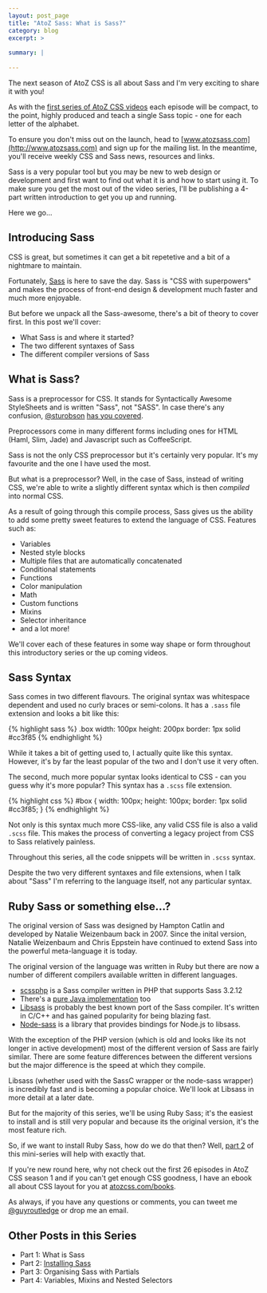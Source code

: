 ```yaml
---
layout: post_page
title: "AtoZ Sass: What is Sass?"
category: blog
excerpt: >
  
summary: |
  
---
```


The next season of AtoZ CSS is all about Sass and I'm very exciting to
share it with you!

As with the [first series of AtoZ CSS
videos](http://www.atozcss.com/videos) each episode will be compact, to
the point, highly produced and teach a single Sass topic - one for each
letter of the alphabet.

To ensure you don't miss out on the launch, head to
[www.atozsass.com](http://www.atozsass.com) and sign up for the mailing
list. In the meantime, you'll receive weekly CSS and Sass news,
resources and links.

Sass is a very popular tool but you may be new to web design or
development and first want to find out what it is and how to start using
it. To make sure you get the most out of the video series, I'll be
publishing a 4-part written introduction to get you up and running.

Here we go...


## Introducing Sass

CSS is great, but sometimes it can get a bit repetetive and a bit of
a nightmare to maintain.

Fortunately, [Sass](http://www.sass-lang.com) is here to save the day.
Sass is "CSS with superpowers" and makes the process of front-end design
& development much faster and much more enjoyable.

But before we unpack all the Sass-awesome, there's a bit of theory to
cover first. In this post we'll cover:

* What Sass is and where it started?
* The two different syntaxes of Sass
* The different compiler versions of Sass


## What is Sass?

Sass is a preprocessor for CSS. It stands for Syntactically Awesome
StyleSheets and is written "Sass", not "SASS". In case there's any
confusion, [@sturobson](http://www.twitter.com/sturobson) [has you
covered](http://sassnotsass.com/).

Preprocessors come in many different forms including ones for HTML
(Haml, Slim, Jade) and Javascript such as CoffeeScript. 

Sass is not the only CSS preprocessor but it's certainly very popular.
It's my favourite and the one I have used the most. 

But what is a preprocessor? Well, in the case of Sass, instead of
writing CSS, we're able to write a slightly different syntax which is
then *compiled* into normal CSS.

As a result of going through this compile process, Sass gives us the
ability to add some pretty sweet features to extend the language of CSS.
Features such as:

* Variables
* Nested style blocks
* Multiple files that are automatically concatenated
* Conditional statements
* Functions
* Color manipulation
* Math
* Custom functions
* Mixins
* Selector inheritance
* and a lot more!

We'll cover each of these features in some way shape or form throughout
this introductory series or the up coming videos.

## Sass Syntax

Sass comes in two different flavours. The original syntax was whitespace
dependent and used no curly braces or semi-colons. It has a `.sass` file
extension and looks a bit like this:

{% highlight sass %}
	.box
	  width: 100px
	  height: 200px
	  border: 1px solid #cc3f85
{% endhighlight %}

While it takes a bit of getting used to, I actually quite like this
syntax. However, it's by far the least popular of the two and
I don't use it very often.

The second, much more popular syntax looks identical to CSS - can you guess
why it's more popular? This syntax has a `.scss` file extension.

{% highlight css %}
	#box {
		width: 100px;
		height: 100px;
		border: 1px solid #cc3f85;
	}
{% endhighlight %}

Not only is this syntax much more CSS-like, any valid CSS file is also
a valid `.scss` file. This makes the process of converting a legacy
project from CSS to Sass relatively painless.

Throughout this series, all the code snippets will be written in `.scss`
syntax.

Despite the two very different syntaxes and file extensions, when I talk
about "Sass" I'm referring to the language itself, not any particular
syntax.


## Ruby Sass or something else...?

The original version of Sass was designed by Hampton Catlin and
developed by Natalie Weizenbaum back in 2007. Since the inital version,
Natalie Weizenbaum and Chris Eppstein have continued to extend Sass into
the powerful meta-language it is today.

The original version of the language was written in Ruby but there are
now a number of different compilers available written in different
languages.

* [scssphp](http://leafo.net/scssphp/) is a Sass compiler written in PHP that supports Sass 3.2.12
* There's a [pure Java implementation](https://github.com/vaadin/sass-compiler) too 
* [Libsass](https://github.com/sass/libsass) is probably the best known port of the Sass compiler. It's written in C/C++ and has gained popularity for being blazing fast.
* [Node-sass](https://github.com/sass/node-sass) is a library that provides bindings for Node.js to libsass.

With the exception of the PHP version (which is old and looks like its
not longer in active development) most of the different version of Sass
are fairly similar. There are some feature differences between the
different versions but the major difference is the speed at which they
compile.

Libsass (whether used with the SassC wrapper or the node-sass wrapper)
is incredibly fast and is becoming a popular choice. We'll look at
Libsass in more detail at a later date.

But for the majority of this series, we'll be using Ruby Sass; it's the
easiest to install and is still very popular and because its the
original version, it's the most feature rich. 

So, if we want to install Ruby Sass, how do we do that then? Well, [part
2](http://www.atozcss.com/blog/installing-sass) of this mini-series will
help with exactly that.

If you're new round here, why not check out the first 26 episodes in
AtoZ CSS season 1 and if you can't get enough CSS goodness, I have an
ebook all about CSS layout for you at
[atozcss.com/books](http://www.atozcss.com/books).

As always, if you have any questions or comments, you can tweet me
[@guyroutledge](http://www.twitter.com/guyroutledge) or drop me an email.

## Other Posts in this Series

* Part 1: What is Sass
* Part 2: [Installing Sass](/blog/installing-sass)
* Part 3: Organising Sass with Partials
* Part 4: Variables, Mixins and Nested Selectors
